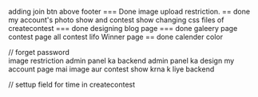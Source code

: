 adding join btn above footer === Done image upload restriction. == done my account's photo show and contest show changing css files of createcontest === done designing blog page === done galeery page contest page all contest lifo Winner page == done calender color

// forget password  
image restriction admin panel ka backend admin panel ka design my account page mai image aur contest show krna k liye backend

// settup field for time in createcontest
